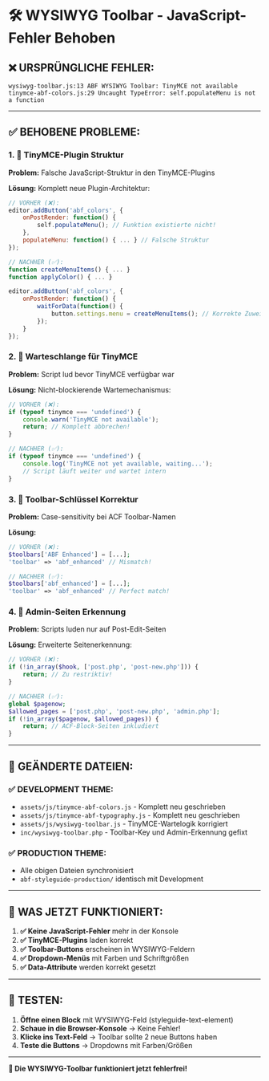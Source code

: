 # 🛠️ **WYSIWYG Toolbar - JavaScript-Fehler Behoben**

## ❌ **URSPRÜNGLICHE FEHLER:**

```
wysiwyg-toolbar.js:13 ABF WYSIWYG Toolbar: TinyMCE not available
tinymce-abf-colors.js:29 Uncaught TypeError: self.populateMenu is not a function
```

---

## ✅ **BEHOBENE PROBLEME:**

### **1. 🔧 TinyMCE-Plugin Struktur**
**Problem:** Falsche JavaScript-Struktur in den TinyMCE-Plugins

**Lösung:** Komplett neue Plugin-Architektur:
```javascript
// VORHER (❌):
editor.addButton('abf_colors', {
    onPostRender: function() {
        self.populateMenu(); // Funktion existierte nicht!
    },
    populateMenu: function() { ... } // Falsche Struktur
});

// NACHHER (✅):
function createMenuItems() { ... }
function applyColor() { ... }

editor.addButton('abf_colors', {
    onPostRender: function() {
        waitForData(function() {
            button.settings.menu = createMenuItems(); // Korrekte Zuweisung
        });
    }
});
```

### **2. 🚀 Warteschlange für TinyMCE**
**Problem:** Script lud bevor TinyMCE verfügbar war

**Lösung:** Nicht-blockierende Wartemechanismus:
```javascript
// VORHER (❌):
if (typeof tinymce === 'undefined') {
    console.warn('TinyMCE not available');
    return; // Komplett abbrechen!
}

// NACHHER (✅):
if (typeof tinymce === 'undefined') {
    console.log('TinyMCE not yet available, waiting...');
    // Script läuft weiter und wartet intern
}
```

### **3. 📝 Toolbar-Schlüssel Korrektur**
**Problem:** Case-sensitivity bei ACF Toolbar-Namen

**Lösung:**
```php
// VORHER (❌):
$toolbars['ABF Enhanced'] = [...];
'toolbar' => 'abf_enhanced' // Mismatch!

// NACHHER (✅):
$toolbars['abf_enhanced'] = [...];
'toolbar' => 'abf_enhanced' // Perfect match!
```

### **4. 🎯 Admin-Seiten Erkennung**
**Problem:** Scripts luden nur auf Post-Edit-Seiten

**Lösung:** Erweiterte Seitenerkennung:
```php
// VORHER (❌):
if (!in_array($hook, ['post.php', 'post-new.php'])) {
    return; // Zu restriktiv!
}

// NACHHER (✅):
global $pagenow;
$allowed_pages = ['post.php', 'post-new.php', 'admin.php'];
if (!in_array($pagenow, $allowed_pages)) {
    return; // ACF-Block-Seiten inkludiert
}
```

---

## 🔧 **GEÄNDERTE DATEIEN:**

### **✅ DEVELOPMENT THEME:**
- `assets/js/tinymce-abf-colors.js` - Komplett neu geschrieben
- `assets/js/tinymce-abf-typography.js` - Komplett neu geschrieben  
- `assets/js/wysiwyg-toolbar.js` - TinyMCE-Wartelogik korrigiert
- `inc/wysiwyg-toolbar.php` - Toolbar-Key und Admin-Erkennung gefixt

### **✅ PRODUCTION THEME:**
- Alle obigen Dateien synchronisiert
- `abf-styleguide-production/` identisch mit Development

---

## 🎯 **WAS JETZT FUNKTIONIERT:**

1. **✅ Keine JavaScript-Fehler** mehr in der Konsole
2. **✅ TinyMCE-Plugins** laden korrekt
3. **✅ Toolbar-Buttons** erscheinen in WYSIWYG-Feldern
4. **✅ Dropdown-Menüs** mit Farben und Schriftgrößen
5. **✅ Data-Attribute** werden korrekt gesetzt

---

## 🚀 **TESTEN:**

1. **Öffne einen Block** mit WYSIWYG-Feld (styleguide-text-element)
2. **Schaue in die Browser-Konsole** → Keine Fehler!
3. **Klicke ins Text-Feld** → Toolbar sollte 2 neue Buttons haben
4. **Teste die Buttons** → Dropdowns mit Farben/Größen

---

**🎉 Die WYSIWYG-Toolbar funktioniert jetzt fehlerfrei!** 